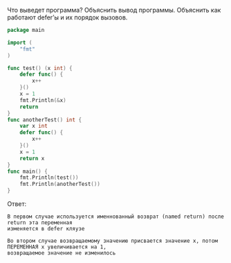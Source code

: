 Что выведет программа? Объяснить вывод программы. Объяснить как работают defer’ы и их порядок вызовов.


```go
package main

import (
	"fmt"
)

func test() (x int) {
	defer func() {
		x++ 
	}()
	x = 1
	fmt.Println(&x)
	return
}
func anotherTest() int {
	var x int
	defer func() {
		x++ 
	}()
	x = 1
	return x
}
func main() {
	fmt.Println(test())
	fmt.Println(anotherTest())
}
```

Ответ:
```
В первом случае используется именнованный возврат (named return) после return эта переменная 
изменяется в defer кляузе

Во втором случае возвращаемому значению присвается значение x, потом ПЕРЕМЕННАЯ x увеличивается на 1, 
возвращаемое значение не изменилось

```